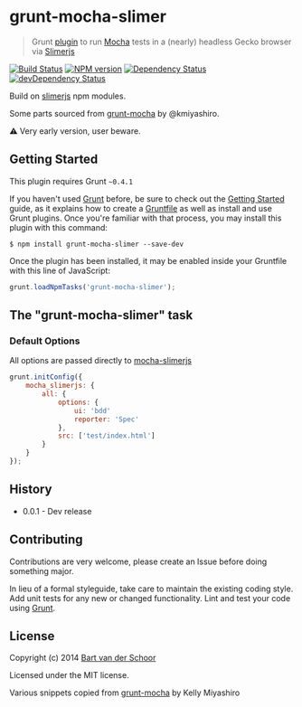 # grunt-mocha-slimer

> Grunt [plugin](http://gruntjs.com/) to run [Mocha](https://visionmedia.github.io/mocha/) tests in a (nearly) headless Gecko browser via [Slimerjs](http://slimerjs.org/)

[![Build Status](https://secure.travis-ci.org/Bartvds/grunt-mocha-slimer.svg?branch=master)](http://travis-ci.org/Bartvds/grunt-mocha-slimer) [![NPM version](https://badge.fury.io/js/grunt-mocha-slimer.svg)](http://badge.fury.io/js/grunt-mocha-slimer) [![Dependency Status](https://david-dm.org/Bartvds/grunt-mocha-slimer.svg)](https://david-dm.org/Bartvds/grunt-mocha-slimer) [![devDependency Status](https://david-dm.org/Bartvds/grunt-mocha-slimer/dev-status.svg)](https://david-dm.org/Bartvds/grunt-mocha-slimer#info=devDependencies)

Build on [slimerjs](https://github.com/graingert/slimerjs) npm modules.

Some parts sourced from [grunt-mocha](https://github.com/kmiyashiro/grunt-mocha) by @kmiyashiro.

:warning: Very early version, user beware.


## Getting Started

This plugin requires Grunt `~0.4.1`

If you haven't used [Grunt](http://gruntjs.com/) before, be sure to check out the [Getting Started](http://gruntjs.com/getting-started) guide, as it explains how to create a [Gruntfile](http://gruntjs.com/sample-gruntfile) as well as install and use Grunt plugins. Once you're familiar with that process, you may install this plugin with this command:

```shell
$ npm install grunt-mocha-slimer --save-dev
```

Once the plugin has been installed, it may be enabled inside your Gruntfile with this line of JavaScript:

```js
grunt.loadNpmTasks('grunt-mocha-slimer');
```


## The "grunt-mocha-slimer" task

### Default Options

All options are passed directly to [mocha-slimerjs](https://github.com/Bartvds/mocha-slimerjs)

```js
grunt.initConfig({
	mocha_slimerjs: {
		all: {
			options: {
				ui: 'bdd'
				reporter: 'Spec'
			},
			src: ['test/index.html']
		}
	}
});
```

## History

* 0.0.1 - Dev release


## Contributing

Contributions are very welcome, please create an Issue before doing something major.

In lieu of a formal styleguide, take care to maintain the existing coding style. Add unit tests for any new or changed functionality. Lint and test your code using [Grunt](http://gruntjs.com/).


## License

Copyright (c) 2014 [Bart van der Schoor](https://github.com/Bartvds)

Licensed under the MIT license.

Various snippets copied from [grunt-mocha](https://github.com/kmiyashiro/grunt-mocha) by Kelly Miyashiro

